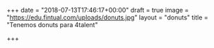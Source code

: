 +++
date = "2018-07-13T17:46:17+00:00"
draft = true
image = "https://edu.fintual.com/uploads/donuts.jpg"
layout = "donuts"
title = "Tenemos donuts para 4talent"

+++
